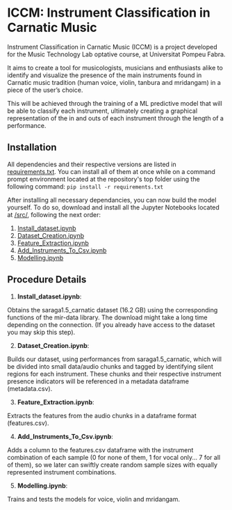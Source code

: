 # ICCM: Instrument Classification in Carnatic Music
Instrument Classification in Carnatic Music (ICCM) is a project developed for the Music Technology Lab optative course, at Universitat Pompeu Fabra.

It aims to create a tool for musicologists, musicians and enthusiasts alike to identify and visualize the presence of the main instruments found in Carnatic music tradition (human voice, violin, tanbura and mridangam) in a piece of the user’s choice. 

This will be achieved through the training of a ML predictive model that will be able to classify each instrument, ultimately creating a graphical representation of the in and outs of each instrument through the length of a performance.

## Installation
All dependencies and their respective versions are listed in [requirements.txt](requirements.txt). You can install all of them at once while on a command prompt environment located at the repository's top folder using the following command: `pip install -r requirements.txt`

After installing all necessary dependancies, you can now build the model yourself. To do so, download and install all the Jupyter Notebooks located at [/src/](/src/), following the next order:
  1) [Install_dataset.ipynb](/src/Install_dataset.ipynb)
  2) [Dataset_Creation.ipynb](/src/Dataset_Creation.ipynb)
  3) [Feature_Extraction.ipynb](/src/Feature_Extraction.ipynb)
  4) [Add_Instruments_To_Csv.ipynb](/src/Add_Instruments_To_Csv.ipynb)
  5) [Modelling.ipynb](/src/Modelling.ipynb)

## Procedure Details 
  1) **Install_dataset.ipynb**:

  Obtains the saraga1.5_carnatic dataset (16.2 GB) using the corresponding functions of the mir-data library. The download might take a long time depending on the connection. (If you already have access to the dataset you may skip this step).

  2) **Dataset_Creation.ipynb**:

  Builds our dataset, using performances from saraga1.5_carnatic, which will be divided into small data/audio chunks and tagged by identifying silent regions for each instrument. These chunks and their respective instrument   presence indicators will be referenced in a metadata dataframe (metadata.csv).

  3) **Feature_Extraction.ipynb**:

  Extracts the features from the audio chunks in a dataframe format (features.csv).
 
 4) **Add_Instruments_To_Csv.ipynb**:

  Adds a column to the features.csv dataframe with the instrument combination of each sample (0 for none of them, 1 for vocal only... 7 for all of them), so we later can swiftly create random sample sizes with equally represented instrument combinations.

  5) **Modelling.ipynb**:

  Trains and tests the models for voice, violin and mridangam.
